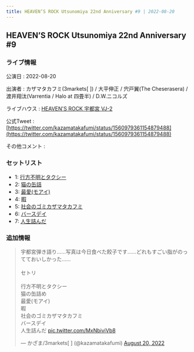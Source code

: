 ```yaml
---
title: HEAVEN’S ROCK Utsunomiya 22nd Anniversary #9 | 2022-08-20
---
```

## HEAVEN’S ROCK Utsunomiya 22nd Anniversary #9

### ライブ情報

公演日
:    2022-08-20

出演者
:    カザマタカフミ(3markets[ ]) / 大平伸正 / 宍戸翼(The Cheserasera) / 渡井翔汰(Varrentia / Halo at 四畳半) / D.W.ニコルズ

ライブハウス
:    [HEAVEN'S ROCK 宇都宮 VJ-2](livehouse027.html)

公式Tweet
:    [https://twitter.com/kazamatakafumi/status/1560979361154879488](https://twitter.com/kazamatakafumi/status/1560979361154879488)

その他コメント
:    

### セットリスト

*  1: [行方不明とタクシー](song039.html)
*  2: [猫の缶詰](song041.html)
*  3: [最愛(モアイ)](song014.html)
*  4: [暇](song040.html)
*  5: [社会のゴミカザマタカフミ](song002.html)
*  6: [バースデイ](song028.html)
*  7: [人生詰んだ](song031.html)


### 追加情報



<blockquote class="twitter-tweet"><p lang="ja" dir="ltr">宇都宮弾き語り……写真は今日食べた餃子です……どれもすごい脂がのってておいしかった……<br><br>セトリ<br><br>行方不明とタクシー<br>猫の缶詰め<br>最愛(モアイ)<br>暇<br>社会のゴミカザマタカフミ<br>バースデイ<br>人生詰んだ <a href="https://t.co/MxNbiviVb8">pic.twitter.com/MxNbiviVb8</a></p>&mdash; かざま/3markets[ ] (@kazamatakafumi) <a href="https://twitter.com/kazamatakafumi/status/1560979361154879488?ref_src=twsrc%5Etfw">August 20, 2022</a></blockquote>
<script async src="https://platform.twitter.com/widgets.js" charset="utf-8"></script>


